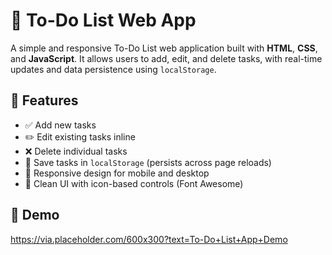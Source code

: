 # 📝 To-Do List Web App

A simple and responsive To-Do List web application built with **HTML**, **CSS**, and **JavaScript**. It allows users to add, edit, and delete tasks, with real-time updates and data persistence using `localStorage`.

## 🔧 Features

- ✅ Add new tasks
- ✏️ Edit existing tasks inline
- ❌ Delete individual tasks
- 💾 Save tasks in `localStorage` (persists across page reloads)
- 📱 Responsive design for mobile and desktop
- 🎨 Clean UI with icon-based controls (Font Awesome)

## 📸 Demo

https://via.placeholder.com/600x300?text=To-Do+List+App+Demo


